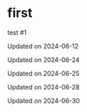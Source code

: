 # first

test
#1


Updated on 2024-06-12

Updated on 2024-06-24

Updated on 2024-06-25

Updated on 2024-06-28

Updated on 2024-06-30